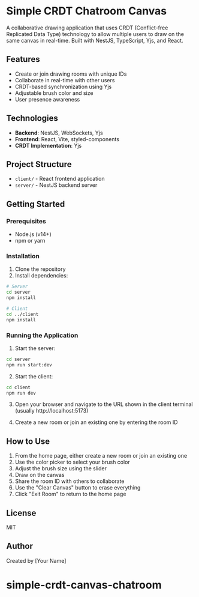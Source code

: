 # Simple CRDT Chatroom Canvas

A collaborative drawing application that uses CRDT (Conflict-free Replicated Data Type) technology to allow multiple users to draw on the same canvas in real-time. Built with NestJS, TypeScript, Yjs, and React.

## Features

- Create or join drawing rooms with unique IDs
- Collaborate in real-time with other users
- CRDT-based synchronization using Yjs
- Adjustable brush color and size
- User presence awareness

## Technologies

- **Backend**: NestJS, WebSockets, Yjs
- **Frontend**: React, Vite, styled-components
- **CRDT Implementation**: Yjs

## Project Structure

- `client/` - React frontend application
- `server/` - NestJS backend server

## Getting Started

### Prerequisites

- Node.js (v14+)
- npm or yarn

### Installation

1. Clone the repository
2. Install dependencies:

```bash
# Server
cd server
npm install

# Client
cd ../client
npm install
```

### Running the Application

1. Start the server:

```bash
cd server
npm run start:dev
```

2. Start the client:

```bash
cd client
npm run dev
```

3. Open your browser and navigate to the URL shown in the client terminal (usually http://localhost:5173)

4. Create a new room or join an existing one by entering the room ID

## How to Use

1. From the home page, either create a new room or join an existing one
2. Use the color picker to select your brush color
3. Adjust the brush size using the slider
4. Draw on the canvas
5. Share the room ID with others to collaborate
6. Use the "Clear Canvas" button to erase everything
7. Click "Exit Room" to return to the home page

## License

MIT

## Author

Created by [Your Name]
# simple-crdt-canvas-chatroom

